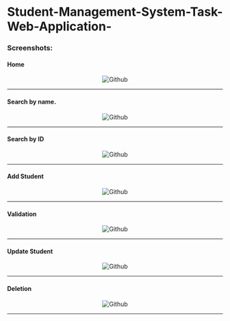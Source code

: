 # Student-Management-System-Task-Web-Application-
### Screenshots:

<div align="center">

  <div align="left"><h4>Home</h4></div>
  
![Github](https://user-images.githubusercontent.com/51851957/145717216-3a25b6be-ee10-4a9c-a672-bcd3e209a097.png)

<hr />
  
<div align="left"><h4>Search by name.</h4></div>
  
![Github](https://user-images.githubusercontent.com/51851957/145717223-b43252b0-d1b5-4090-adfb-35ca3e3f3392.png)

<hr />

<div align="left"><h4>Search by ID</h4></div>
  
![Github](https://user-images.githubusercontent.com/51851957/145717232-76fbdf64-e357-4416-9a4f-4e35920c7a62.png)

<hr />

<div align="left"><h4>Add Student</h4></div>
  
![Github](https://user-images.githubusercontent.com/51851957/145717242-9617826b-b01c-422d-91c2-45806f407474.png)

<hr />

<div align="left"><h4>Validation</h4></div>
  
![Github](https://user-images.githubusercontent.com/51851957/145717259-fc2375c7-7879-4ac0-985e-38a459cc688e.png)

<hr />

<div align="left"><h4>Update Student</h4></div>
  
![Github](https://user-images.githubusercontent.com/51851957/145717267-3360d706-686b-46ff-a53c-cb7feed5e5f3.png)

<hr />

<div align="left"><h4>Deletion</h4></div>
  
![Github](https://user-images.githubusercontent.com/51851957/145717274-fc6a82ce-a891-42cd-b4f5-4d9f3a0fb1e7.png)

<hr />

</div>
